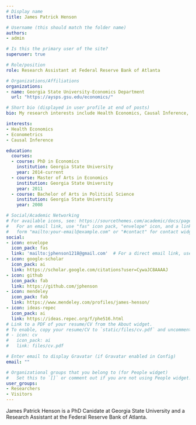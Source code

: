 ```yaml
---
# Display name
title: James Patrick Henson

# Username (this should match the folder name)
authors:
- admin

# Is this the primary user of the site?
superuser: true

# Role/position
role: Research Assistant at Federal Reserve Bank of Atlanta

# Organizations/Affiliations
organizations:
- name: Georgia State University-Economics Department
  url: "https://aysps.gsu.edu/economics/"

# Short bio (displayed in user profile at end of posts)
bio: My research interests include Health Economics, Causal Inference, and Consumer Financial Health.

interests:
- Health Economics
- Econometrics 
- Causal Inference

education:
  courses:
  - course: PhD in Economics
    institution: Georgia State University
    year: 2014-current
  - course: Master of Arts in Economics
    institution: Georgia State University
    year: 2011
  - course: Bachelor of Arts in Political Science
    institution: Georgia State University
    year: 2008

# Social/Academic Networking
# For available icons, see: https://sourcethemes.com/academic/docs/page-builder/#icons
#   For an email link, use "fas" icon pack, "envelope" icon, and a link in the
#   form "mailto:your-email@example.com" or "#contact" for contact widget.
social:
- icon: envelope
  icon_pack: fas
  link: 'mailto:jphenson1218@gmail.com'  # For a direct email link, use "mailto:test@example.org".
- icon: google-scholar
  icon_pack: ai
  link: https://scholar.google.com/citations?user=CywaJC8AAAAJ
- icon: github
  icon_pack: fab
  link: https://github.com/jphenson
- icon: mendeley
  icon_pack: fab
  link: https://www.mendeley.com/profiles/james-henson/
- icon: ideas-repec
  icon_pack: ai
  link: https://ideas.repec.org/f/phe516.html
# Link to a PDF of your resume/CV from the About widget.
# To enable, copy your resume/CV to `static/files/cv.pdf` and uncomment the lines below.
# - icon: cv
#   icon_pack: ai
#   link: files/cv.pdf

# Enter email to display Gravatar (if Gravatar enabled in Config)
email: ""

# Organizational groups that you belong to (for People widget)
#   Set this to `[]` or comment out if you are not using People widget.
user_groups:
- Researchers
- Visitors
---
```


James Patrick Henson is a PhD Canidate at Georgia State University and a Research Assistant at the Federal Reserve Bank of Atlanta.


